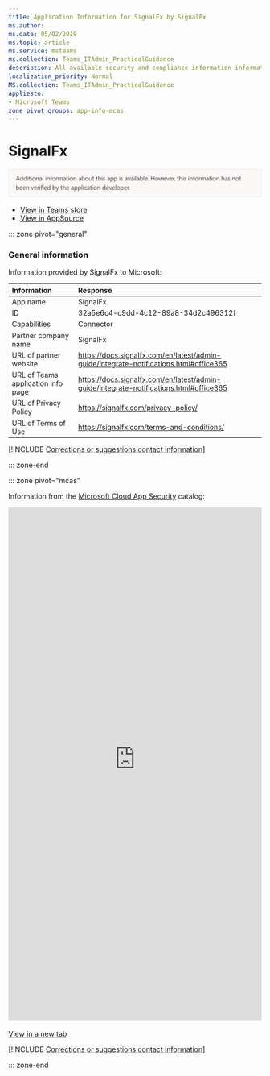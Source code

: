 ```yaml
---
title: Application Information for SignalFx by SignalFx
ms.author: 
ms.date: 05/02/2019
ms.topic: article
ms.service: msteams
ms.collection: Teams_ITAdmin_PracticalGuidance
description: All available security and compliance information information for SignalFx, its data handling policies, its Microsoft Cloud App Security app catalog information, and security/compliance information in the CSA STAR registry.
localization_priority: Normal
MS.collection: Teams_ITAdmin_PracticalGuidance
appliesto:
- Microsoft Teams
zone_pivot_groups: app-info-mcas
---
```

# SignalFx

<p></p><img alt="Non-attested image" src="./images/unattested.png" width="650"/>

* <a href="https://teams.microsoft.com/l/app/32a5e6c4-c9dd-4c12-89a8-34d2c496312f" target="_blank">View in Teams store</a>
* <a href="https://appsource.microsoft.com/en-us/product/office/WA104381741" target="_blank">View in AppSource</a>

::: zone pivot="general"

### General information

Information provided by SignalFx to Microsoft:

| **Information** | **Response** |
|:----------------|:-------------|
| App name | SignalFx |
| ID | 32a5e6c4-c9dd-4c12-89a8-34d2c496312f |
| Capabilities | Connector |
| Partner company name | SignalFx |
| URL of partner website | <https://docs.signalfx.com/en/latest/admin-guide/integrate-notifications.html#office365> |
| URL of Teams application info page | <https://docs.signalfx.com/en/latest/admin-guide/integrate-notifications.html#office365> |
| URL of Privacy Policy | <https://signalfx.com/privacy-policy/> |
| URL of Terms of Use | <https://signalfx.com/terms-and-conditions/> |

 [!INCLUDE [Corrections or suggestions contact information](./includes/corrections-or-suggestions.md)]

::: zone-end


::: zone pivot="mcas"

Information from the [Microsoft Cloud App Security](https://www.microsoft.com/en-us/enterprise-mobility-security/cloud-app-security) catalog:

<iframe height='1020' title='Microsoft Cloud App Security Information' src='https://3ca685143b5b46b4b0e5266dadf2e97c.codepen.website/#/dashboard/26944' frameborder='no'  style='width: 100%;'></iframe>

<a href="https://3ca685143b5b46b4b0e5266dadf2e97c.codepen.website/#/dashboard/26944" target="_blank">View in a new tab</a>

[!INCLUDE [Corrections or suggestions contact information](./includes/corrections-or-suggestions.md)]

::: zone-end

